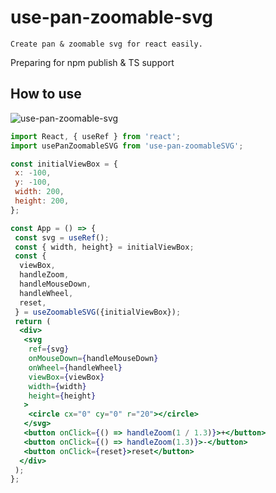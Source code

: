 # use-pan-zoomable-svg

`Create pan & zoomable svg for react easily.`

Preparing for npm publish & TS support


## How to use

![use-pan-zoomable-svg](https://thumbs.gfycat.com/DimwittedSpiffyAmericanmarten-small.gif)

```react.jsx
import React, { useRef } from 'react';
import usePanZoomableSVG from 'use-pan-zoomableSVG';

const initialViewBox = {
 x: -100,
 y: -100,
 width: 200,
 height: 200,
};

const App = () => {
 const svg = useRef();
 const { width, height} = initialViewBox;
 const {
  viewBox,
  handleZoom,
  handleMouseDown,
  handleWheel,
  reset,
 } = useZoomableSVG({initialViewBox});
 return (
  <div>
   <svg
    ref={svg}
    onMouseDown={handleMouseDown}
    onWheel={handleWheel}
    viewBox={viewBox}
    width={width}
    height={height}
   >
    <circle cx="0" cy="0" r="20"></circle>
   </svg>
   <button onClick={() => handleZoom(1 / 1.3)}>+</button>
   <button onClick={() => handleZoom(1.3)}>-</button>
   <button onClick={reset}>reset</button>
  </div>
 );
};

```

